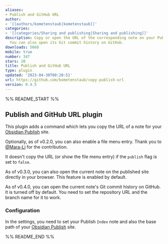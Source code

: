 ```yaml
---
aliases:
- Publish and GitHub URL
author:
- '[[authors/kometenstaub|kometenstaub]]'
categories:
- '[[categories/Sharing and publishing|Sharing and publishing]]'
description: Copy or open the URL of the corresponding note on your Publish site.
  You can also open its Git commit history on GitHub.
downloads: 5668
mobile: true
number: 347
stars: 20
title: Publish and GitHub URL
type: plugin
updated: '2023-04-30T00:20:51'
url: https://github.com/kometenstaub/copy-publish-url
version: 0.4.5
---
```


%% README_START %%

## Publish and GitHub URL plugin

This plugin adds a command which lets you copy the URL of a note for your [Obsidian Publish](https://obsidian.md/publish) site.

Optionally, as of v0.2.0, you can also enable a file menu entry. Thank you to [@Mara-Li](https://github.com/Mara-Li) for the contribution.

It doesn't copy the URL (or show the file menu entry) if the `publish` flag is set to `false`.

As of v0.3.0, you can also open the current note on the published site directly in your browser. This feature is enabled by default.

As of v0.4.0, you can open the current note's Git commit history on GitHub. It is turned off by default. You need to set the repository URL and the branch name for it to work.

### Configuration

In the settings, you need to set your Publish `Index` note and also the base path of your [Obsidian Publish](https://obsidian.md/publish) site.


%% README_END %%